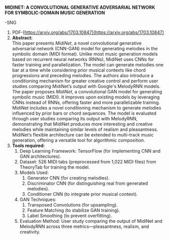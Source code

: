 **MIDINET: A CONVOLUTIONAL GENERATIVE ADVERSARIAL NETWORK FOR SYMBOLIC-DOMAIN MUSIC GENERATION** 

\-SNG

1. PDF-[https://arxiv.org/abs/1703.10847](https://arxiv.org/abs/1703.10847)  
2. **Abstract:**  
   This paper presents *MidiNet*, a novel convolutional generative adversarial network (CNN-GAN) model for generating melodies in the symbolic domain (MIDI format). Unlike most music generation models based on recurrent neural networks (RNNs), MidiNet uses CNNs for faster training and parallelization. The model can generate melodies one bar at a time while considering prior musical contexts like chord progressions and preceding melodies. The authors also introduce a conditioning mechanism for greater creative control and perform user studies comparing MidiNet’s output with Google's MelodyRNN models.  
   The paper proposes *MidiNet*, a convolutional GAN model for generating symbolic music (MIDI). It improves upon existing models by leveraging CNNs instead of RNNs, offering faster and more parallelizable training. MidiNet includes a novel conditioning mechanism to generate melodies influenced by prior bars or chord sequences. The model is evaluated through user studies comparing its output with MelodyRNN, demonstrating that MidiNet produces more interesting and creative melodies while maintaining similar levels of realism and pleasantness. MidiNet’s flexible architecture can be extended to multi-track music generation, offering a versatile tool for algorithmic composition.  
3. **Tools required:**  
   1. Deep Learning Framework: TensorFlow (for implementing CNN and GAN architectures).  
   2. Dataset: 526 MIDI tabs (preprocessed from 1,022 MIDI files) from TheoryTab for training the model.  
   3. Models Used:  
      1. Generator CNN (for creating melodies).  
      2. Discriminator CNN (for distinguishing real from generated melodies).  
      3. Conditioner CNN (to integrate prior musical context).  
   4. GAN Techniques:  
      1. Transposed Convolutions (for upsampling).  
      2. Feature Matching (to stabilize GAN training).  
      3. Label Smoothing (to prevent overfitting).  
   5. Evaluation Method: User study comparing the output of MidiNet and MelodyRNN across three metrics—pleasantness, realism, and creativity.  
    


   

   